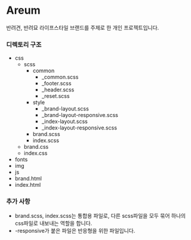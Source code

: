 # Areum

반려견, 반려묘 라이프스타일 브랜드를 주제로 한
개인 프로젝트입니다.

### 디렉토리 구조
- css
  - scss
    - common
      - _common.scss
      - _footer.scss
      - _header.scss
      - _reset.scss
    - style
      - _brand-layout.scss
      - _brand-layout-responsive.scss
      - _index-layout.scss
      - _index-layout-responsive.scss
    - brand.scss
    - index.scss
  - brand.css
  - index.css
- fonts
- img
- js
- brand.html
- index.html

### 추가 사항

- brand.scss, index.scss는 통합용 파일로, 다른 scss파일을 모두 묶어 하나의 css파일로 내보내는 역할을 합니다.
- -responsive가 붙은 파일은 반응형을 위한 파일입니다.
